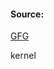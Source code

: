 #### Source:
[GFG](https://www.geeksforgeeks.org/kernel-i-o-subsystem-in-operating-system/)


kernel